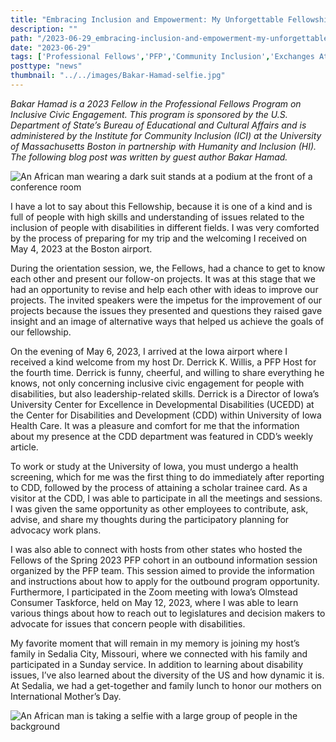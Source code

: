 ```yaml
---
title: "Embracing Inclusion and Empowerment: My Unforgettable Fellowship Experience"
description: ""
path: "/2023-06-29_embracing-inclusion-and-empowerment-my-unforgettable-fellowship-experience"
date: "2023-06-29"
tags: ['Professional Fellows','PFP','Community Inclusion','Exchanges At State']
posttype: "news"
thumbnail: "../../images/Bakar-Hamad-selfie.jpg"
---
```


_Bakar Hamad is a 2023 Fellow in the Professional Fellows Program on Inclusive Civic Engagement. This program is sponsored by the U.S. Department of State’s Bureau of Educational and Cultural Affairs and is administered by the Institute for Community Inclusion (ICI) at the University of Massachusetts Boston in partnership with Humanity and Inclusion (HI). The following blog post was written by guest author Bakar Hamad._

![An African man wearing a dark suit stands at a podium at the front of a conference room](/images/Bakar-Hamad-presenting.jpg '_Bakar Hamad, a Spring 2023 PFP Fellow, presenting his follow-on proposal to his peers during the Orientation Session held on May 5, 2023 at the ICI office._')



I have a lot to say about this Fellowship, because it is one of a kind and is full of people with high skills and understanding of issues related to the inclusion of people with disabilities in different fields. I was very comforted by the process of preparing for my trip and the welcoming I received on May 4, 2023 at the Boston airport.

During the orientation session, we, the Fellows, had a chance to get to know each other and present our follow-on projects. It was at this stage that we had an opportunity to revise and help each other with ideas to improve our projects. The invited speakers were the impetus for the improvement of our projects because the issues they presented and questions they raised gave insight and an image of alternative ways that helped us achieve the goals of our fellowship.

On the evening of May 6, 2023, I arrived at the Iowa airport where I received a kind welcome from my host Dr. Derrick K. Willis, a PFP Host for the fourth time. Derrick is funny, cheerful, and willing to share everything he knows, not only concerning inclusive civic engagement for people with disabilities, but also leadership-related skills. Derrick is a Director of Iowa’s University Center for Excellence in Developmental Disabilities (UCEDD) at the Center for Disabilities and Development (CDD) within University of Iowa Health Care. It was a pleasure and comfort for me that the information about my presence at the CDD department was featured in CDD’s weekly article.

To work or study at the University of Iowa, you must undergo a health screening, which for me was the first thing to do immediately after reporting to CDD, followed by the process of attaining a scholar trainee card. As a visitor at the CDD, I was able to participate in all the meetings and sessions. I was given the same opportunity as other employees to contribute, ask, advise, and share my thoughts during the participatory planning for advocacy work plans.

I was also able to connect with hosts from other states who hosted the Fellows of the Spring 2023 PFP cohort in an outbound information session organized by the PFP team. This session aimed to provide the information and instructions about how to apply for the outbound program opportunity. Furthermore, I participated in the Zoom meeting with Iowa’s Olmstead Consumer Taskforce, held on May 12, 2023, where I was able to learn various things about how to reach out to legislatures and decision makers to advocate for issues that concern people with disabilities.

My favorite moment that will remain in my memory is joining my host’s family in Sedalia City, Missouri, where we connected with his family and participated in a Sunday service. In addition to learning about disability issues, I’ve also learned about the diversity of the US and how dynamic it is. At Sedalia, we had a get-together and family lunch to honor our mothers on International Mother’s Day.

![An African man is taking a selfie with a large group of people in the background](/images/Bakar-Hamad-selfie.jpg 'Bakar takes a selfie in Sedalia, MO with Dr. Derrick’s family.')

